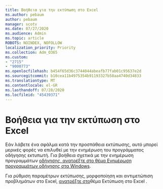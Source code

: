 ```yaml
---
title: Βοήθεια για την εκτύπωση στο Excel
ms.author: pebaum
author: pebaum
manager: scotv
ms.date: 07/27/2020
ms.audience: Admin
ms.topic: article
ROBOTS: NOINDEX, NOFOLLOW
localization_priority: Priority
ms.collection: Adm_O365
ms.custom:
- "2715"
- "9000773"
ms.openlocfilehash: b454f65d36c3744044abeafb77fab01c95637e2d
ms.sourcegitcommit: b10cea11b4975354b91193327b58aa4740d34833
ms.translationtype: MT
ms.contentlocale: el-GR
ms.lasthandoff: 07/28/2020
ms.locfileid: "45439371"
---
```

# <a name="help-with-printing-in-excel"></a>Βοήθεια για την εκτύπωση στο Excel

Εάν λάβετε ένα σφάλμα κατά την προσπάθεια εκτύπωσης, αυτό μπορεί μερικές φορές να επιλυθεί με την ενημέρωση του προγράμματος οδήγησης εκτυπωτή. Για βοήθεια σχετικά με την ενημέρωση προγραμμάτων [οδήγησης, ανατρέξτε στο θέμα Ενημέρωση προγραμμάτων οδήγησης στα Windows](https://support.microsoft.com/help/4028443/windows-10-update-drivers).

Για ρύθμιση παραμέτρων εκτύπωσης, μορφοποίηση και αντιμετώπιση προβλημάτων στο Excel, [ανατρέξτε στο](https://support.office.com/client/9785e791-de6f-48dd-9b0d-899d75c33d69)θέμα Εκτύπωση στο Excel .